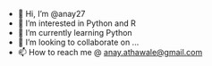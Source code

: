 - 👋 Hi, I’m @anay27
- 👀 I’m interested in Python and R
- 🌱 I’m currently learning Python
- 💞️ I’m looking to collaborate on ...
- 📫 How to reach me @ anay.athawale@gmail.com

<!---
anay27/anay27 is a ✨ special ✨ repository because its `README.md` (this file) appears on your GitHub profile.
You can click the Preview link to take a look at your changes.
--->

